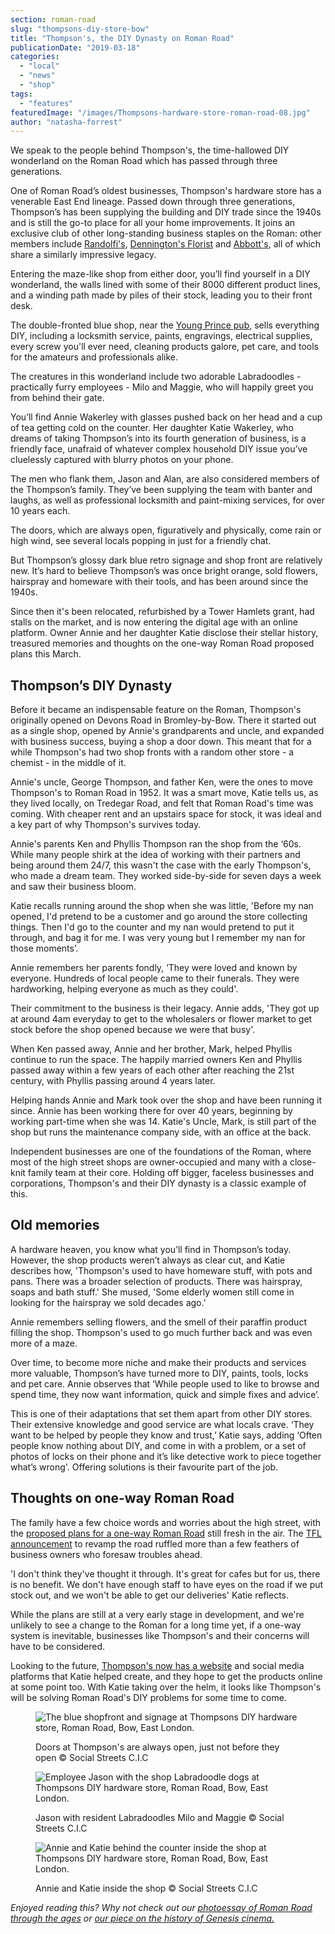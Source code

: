 ```yaml
---
section: roman-road
slug: "thompsons-diy-store-bow"
title: "Thompson's, the DIY Dynasty on Roman Road"
publicationDate: "2019-03-18"
categories: 
  - "local"
  - "news"
  - "shop"
tags: 
  - "features"
featuredImage: "/images/Thompsons-hardware-store-roman-road-08.jpg"
author: "natasha-forrest"
---
```


We speak to the people behind Thompson's, the time-hallowed DIY wonderland on the Roman Road which has passed through three generations.

One of Roman Road’s oldest businesses, Thompson's hardware store has a venerable East End lineage. Passed down through three generations, Thompson’s has been supplying the building and DIY trade since the 1940s and is still the go-to place for all your home improvements. It joins an exclusive club of other long-standing business staples on the Roman: other members include [Randolfi's](https://romanroadlondon.com/randolfis-cafe-interview/), [Dennington's Florist](https://romanroadlondon.com/denningtons-florists/) and [Abbott's](https://romanroadlondon.com/abbotts-flooring-family-interview/), all of which share a similarly impressive legacy.

Entering the maze-like shop from either door, you’ll find yourself in a DIY wonderland, the walls lined with some of their 8000 different product lines, and a winding path made by piles of their stock, leading you to their front desk.

The double-fronted blue shop, near the [Young Prince pub](https://romanroadlondon.com/best-local-pubs/), sells everything DIY, including a locksmith service, paints, engravings, electrical supplies, every screw you'll ever need, cleaning products galore, pet care, and tools for the amateurs and professionals alike.

The creatures in this wonderland include two adorable Labradoodles - practically furry employees - Milo and Maggie, who will happily greet you from behind their gate.

You’ll find Annie Wakerley with glasses pushed back on her head and a cup of tea getting cold on the counter. Her daughter Katie Wakerley, who dreams of taking Thompson’s into its fourth generation of business, is a friendly face, unafraid of whatever complex household DIY issue you’ve cluelessly captured with blurry photos on your phone.

The men who flank them, Jason and Alan, are also considered members of the Thompson’s family. They’ve been supplying the team with banter and laughs, as well as professional locksmith and paint-mixing services, for over 10 years each.

The doors, which are always open, figuratively and physically, come rain or high wind, see several locals popping in just for a friendly chat.

But Thompson’s glossy dark blue retro signage and shop front are relatively new. It’s hard to believe Thompson’s was once bright orange, sold flowers, hairspray and homeware with their tools, and has been around since the 1940s.

Since then it's been relocated, refurbished by a Tower Hamlets grant, had stalls on the market, and is now entering the digital age with an online platform. Owner Annie and her daughter Katie disclose their stellar history, treasured memories and thoughts on the one-way Roman Road proposed plans this March.

## Thompson’s DIY Dynasty

Before it became an indispensable feature on the Roman, Thompson's originally opened on Devons Road in Bromley-by-Bow. There it started out as a single shop, opened by Annie's grandparents and uncle, and expanded with business success, buying a shop a door down. This meant that for a while Thompson's had two shop fronts with a random other store - a chemist - in the middle of it.

Annie's uncle, George Thompson, and father Ken, were the ones to move Thompson's to Roman Road in 1952. It was a smart move, Katie tells us, as they lived locally, on Tredegar Road, and felt that Roman Road's time was coming. With cheaper rent and an upstairs space for stock, it was ideal and a key part of why Thompson's survives today.

Annie's parents Ken and Phyllis Thompson ran the shop from the ‘60s. While many people shirk at the idea of working with their partners and being around them 24/7, this wasn't the case with the early Thompson's, who made a dream team. They worked side-by-side for seven days a week and saw their business bloom.

Katie recalls running around the shop when she was little, 'Before my nan opened, I'd pretend to be a customer and go around the store collecting things. Then I'd go to the counter and my nan would pretend to put it through, and bag it for me. I was very young but I remember my nan for those moments’.

Annie remembers her parents fondly, ‘They were loved and known by everyone. Hundreds of local people came to their funerals. They were hardworking, helping everyone as much as they could'.

Their commitment to the business is their legacy. Annie adds, 'They got up at around 4am everyday to get to the wholesalers or flower market to get stock before the shop opened because we were that busy'.

When Ken passed away, Annie and her brother, Mark, helped Phyllis continue to run the space. The happily married owners Ken and Phyllis passed away within a few years of each other after reaching the 21st century, with Phyllis passing around 4 years later.

Helping hands Annie and Mark took over the shop and have been running it since. Annie has been working there for over 40 years, beginning by working part-time when she was 14. Katie's Uncle, Mark, is still part of the shop but runs the maintenance company side, with an office at the back.

Independent businesses are one of the foundations of the Roman, where most of the high street shops are owner-occupied and many with a close-knit family team at their core. Holding off bigger, faceless businesses and corporations, Thompson's and their DIY dynasty is a classic example of this.

## Old memories

A hardware heaven, you know what you’ll find in Thompson’s today. However, the shop products weren’t always as clear cut, and Katie describes how, 'Thompson's used to have homeware stuff, with pots and pans. There was a broader selection of products. There was hairspray, soaps and bath stuff.' She mused, 'Some elderly women still come in looking for the hairspray we sold decades ago.'

Annie remembers selling flowers, and the smell of their paraffin product filling the shop. Thompson's used to go much further back and was even more of a maze.

Over time, to become more niche and make their products and services more valuable, Thompson’s have turned more to DIY, paints, tools, locks and pet care. Annie observes that ‘While people used to like to browse and spend time, they now want information, quick and simple fixes and advice’.

This is one of their adaptations that set them apart from other DIY stores. Their extensive knowledge and good service are what locals crave. ‘They want to be helped by people they know and trust,’ Katie says, adding ‘Often people know nothing about DIY, and come in with a problem, or a set of photos of locks on their phone and it’s like detective work to piece together what’s wrong'. Offering solutions is their favourite part of the job.

## Thoughts on one-way Roman Road

The family have a few choice words and worries about the high street, with the [proposed plans for a one-way Roman Road](https://romanroadlondon.com/tfl-plans-3-million-transformation-bow-roman-road/) still fresh in the air. The [TFL announcement](https://romanroadlondon.com/access-roads-closed-bow-liveable-streets-trial/) to revamp the road ruffled more than a few feathers of business owners who foresaw troubles ahead.

'I don't think they've thought it through. It's great for cafes but for us, there is no benefit. We don't have enough staff to have eyes on the road if we put stock out, and we won't be able to get our deliveries' Katie reflects.

While the plans are still at a very early stage in development, and we're unlikely to see a change to the Roman for a long time yet, if a one-way system is inevitable, businesses like Thompson's and their concerns will have to be considered.

Looking to the future, [Thompson's now has a website](https://www.thompsonsdiy.london/) and social media platforms that Katie helped create, and they hope to get the products online at some point too. With Katie taking over the helm, it looks like Thompson's will be solving Roman Road's DIY problems for some time to come.

<figure>

![The blue shopfront and signage at Thompsons DIY hardware store, Roman Road, Bow, East London.](/images/Thompsons-hardware-store-roman-road-01-1024x683.jpg)

<figcaption>

Doors at Thompson's are always open, just not before they open © Social Streets C.I.C

</figcaption>

</figure>

<figure>

![Employee Jason with the shop Labradoodle dogs at Thompsons DIY hardware store, Roman Road, Bow, East London.](/images/Thompsons-hardware-store-roman-road-11-1024x683.jpg)

<figcaption>

Jason with resident Labradoodles Milo and Maggie © Social Streets C.I.C

</figcaption>

</figure>

<figure>

![Annie and Katie behind the counter inside the shop at Thompsons DIY hardware store, Roman Road, Bow, East London.](/images/Thompsons-hardware-store-roman-road-06-1024x683.jpg)

<figcaption>

Annie and Katie inside the shop © Social Streets C.I.C

</figcaption>

</figure>

_Enjoyed reading this? Why not check out our [photoessay of Roman Road through the ages](https://romanroadlondon.com/best-roman-road-photos/) or [our piece on the history of Genesis cinema.](https://romanroadlondon.com/genesis-cinema-tyrone-walker-hebborn-interview/)_


